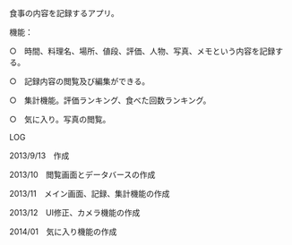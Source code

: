 食事の内容を記録するアプリ。

機能：

○　時間、料理名、場所、値段、評価、人物、写真、メモという内容を記録する。

○　記録内容の閲覧及び編集ができる。

○　集計機能。評価ランキング、食べた回数ランキング。

○　気に入り。写真の閲覧。


LOG

2013/9/13　作成

2013/10　閲覧画面とデータバースの作成

2013/11　メイン画面、記録、集計機能の作成

2013/12　UI修正、カメラ機能の作成

2014/01　気に入り機能の作成

